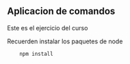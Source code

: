 

## Aplicacion de comandos 


Este es el ejercicio del curso 


Recuerden instalar los paquetes de node 

```
    npm install
    
```
